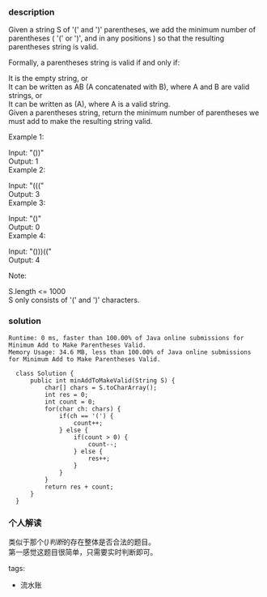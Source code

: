 ### description    
  Given a string S of '(' and ')' parentheses, we add the minimum number of parentheses ( '(' or ')', and in any positions ) so that the resulting parentheses string is valid.  
    
  Formally, a parentheses string is valid if and only if:  
    
  It is the empty string, or  
  It can be written as AB (A concatenated with B), where A and B are valid strings, or  
  It can be written as (A), where A is a valid string.  
  Given a parentheses string, return the minimum number of parentheses we must add to make the resulting string valid.  
    
     
    
  Example 1:  
    
  Input: "())"  
  Output: 1  
  Example 2:  
    
  Input: "((("  
  Output: 3  
  Example 3:  
    
  Input: "()"  
  Output: 0  
  Example 4:  
    
  Input: "()))(("  
  Output: 4  
     
    
  Note:  
    
  S.length <= 1000  
  S only consists of '(' and ')' characters.  
### solution    
```    
Runtime: 0 ms, faster than 100.00% of Java online submissions for Minimum Add to Make Parentheses Valid.  
Memory Usage: 34.6 MB, less than 100.00% of Java online submissions for Minimum Add to Make Parentheses Valid.  
  
  class Solution {  
      public int minAddToMakeValid(String S) {  
          char[] chars = S.toCharArray();  
          int res = 0;  
          int count = 0;  
          for(char ch: chars) {  
              if(ch == '(') {  
                  count++;  
              } else {  
                  if(count > 0) {  
                      count--;  
                  } else {  
                      res++;  
                  }  
              }  
          }  
          return res + count;  
      }  
  }  
```    
    
### 个人解读    
  类似于那个(*)判断*的存在整体是否合法的题目。  
  第一感觉这题目很简单，只需要实时判断即可。  
    
tags:    
  -  流水账  
